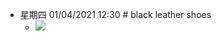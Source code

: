 - 星期四 01/04/2021 12:30 # black leather shoes
    - ![](https://firebasestorage.googleapis.com/v0/b/firescript-577a2.appspot.com/o/imgs%2Fapp%2FXELiu-NovaKG%2FsKYOFtgQ9Y.png?alt=media&token=d4834ded-3dc9-40b3-b2a9-96fb6e7775d3)
